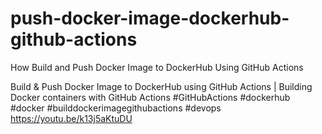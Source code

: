 # push-docker-image-dockerhub-github-actions
How Build and Push Docker Image to DockerHub Using GitHub Actions

Build & Push Docker Image to DockerHub using GitHub Actions | Building Docker containers with GitHub Actions
#GitHubActions #dockerhub  #docker #builddockerimagegithubactions #devops 
https://youtu.be/k13j5aKtuDU

